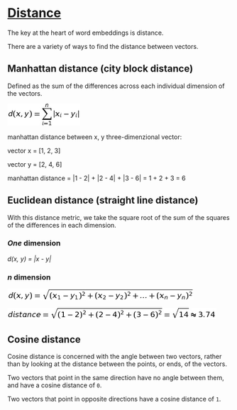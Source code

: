 # [Distance](https://www.codecademy.com/paths/build-chatbots-with-python/tracks/retrieval-based-chatbots/modules/nlp-word-embeddings/lessons/word-embeddings/exercises/distance)
The key at the heart of word embeddings is distance.

There are a variety of ways to find the distance between vectors.

## Manhattan distance (city block distance)
Defined as the sum of the differences across each individual dimension of the vectors.

![manhattan formula](manhattan_formula.jpg)

manhattan distance between x, y three-dimenzional vector:

vector x = [1, 2, 3]

vector y = [2, 4, 6]

manhattan distance = |1 - 2| + |2 - 4| + |3 - 6| = 1 + 2 + 3 = 6

## Euclidean distance (straight line distance)
With this distance metric, we take the square root of the sum of the squares of the differences in each dimension.

### *One* dimension
*d(x, y) = |x - y|* 

### *n* dimension
![eucledian formula](eucledian_formula.jpg)

![eucledian formula](eucledian_example.jpg)

## Cosine distance
Cosine distance is concerned with the angle between two vectors, rather than by looking at the distance between the points, or ends, of the vectors.

Two vectors that point in the same direction have no angle between them, and have a cosine distance of `0`.

Two vectors that point in opposite directions have a cosine distance of `1`.
